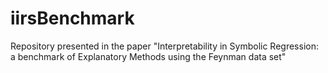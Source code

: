 # iirsBenchmark
Repository presented in the paper "Interpretability in Symbolic Regression: a benchmark of Explanatory Methods using the Feynman data set"
